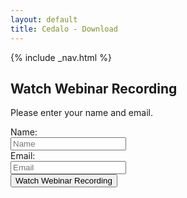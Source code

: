 ```yaml
---
layout: default
title: Cedalo - Download
---
```


<section id="banner" class="banner" role="banner">
    {% include _nav.html %}      
    <div class="container text-center">
        <div class="row flex-start" class="align-items: flex-start;">
            <div class="col-md-12 col-sm-12">
                <div class="banner-spacer">
                </div>
            </div>
        </div>
    </div>
</section><!-- banner -->

<section id="webinar" class="downloadpage" role="banner">
    <div class="container">
        <div class="row flex-start" class="align-items: flex-start;">
            <div class="downloadpage-box">
                <div class="col-md-8 col-sm-8 col-md-offset-2 col-sm-offset-2">
                    <h2 class="section-header">Watch Webinar Recording</h2>
                    <p>Please enter your name and email.</p>
                        <form accept-charset="UTF-8" method="POST" action="https://api.cedalo.cloud/rest/request/website/cloudcontacts" class="form-horizontal control-label contactcedalo">
                            <div class="form-group">
                                <label for="inputName" class="col-sm-2">Name:</label>
                                <div class="col-sm-8">
                                <input name="Name" type="text" class="form-control" id="inputName" placeholder="Name" required>
                                </div>
                            </div>
                            <div class="form-group">
                                <label for="inputEmail" class="col-sm-2">Email:</label>
                                <div class="col-sm-8">
                                <input name="Email" type="email" class="form-control" id="inputEmail" placeholder="Email" required>
                                </div>
                            </div>
                            <div class="form-group">
                                <div class="col-sm-2 col-sm-offset-2">
                                <button name="Submit" value="Webinar" type="submit" class="btn btn-large">Watch Webinar Recording</button>
                                </div>
                            </div>
                        </form>
                </div>
            </div>
        </div>
    </div>
</section><!-- banner -->





